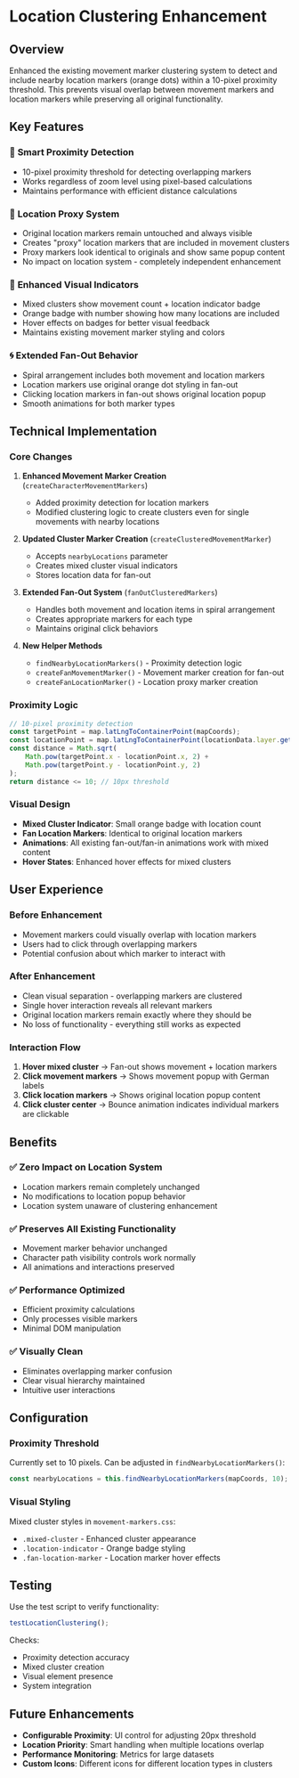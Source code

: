 # Location Clustering Enhancement

## Overview

Enhanced the existing movement marker clustering system to detect and include nearby location markers (orange dots) within a 10-pixel proximity threshold. This prevents visual overlap between movement markers and location markers while preserving all original functionality.

## Key Features

### 🎯 **Smart Proximity Detection**
- 10-pixel proximity threshold for detecting overlapping markers
- Works regardless of zoom level using pixel-based calculations
- Maintains performance with efficient distance calculations

### 🔗 **Location Proxy System**
- Original location markers remain untouched and always visible
- Creates "proxy" location markers that are included in movement clusters
- Proxy markers look identical to originals and show same popup content
- No impact on location system - completely independent enhancement

### 🎨 **Enhanced Visual Indicators**
- Mixed clusters show movement count + location indicator badge
- Orange badge with number showing how many locations are included
- Hover effects on badges for better visual feedback
- Maintains existing movement marker styling and colors

### 🌀 **Extended Fan-Out Behavior**
- Spiral arrangement includes both movement and location markers
- Location markers use original orange dot styling in fan-out
- Clicking location markers in fan-out shows original location popup
- Smooth animations for both marker types

## Technical Implementation

### Core Changes

1. **Enhanced Movement Marker Creation** (`createCharacterMovementMarkers`)
   - Added proximity detection for location markers
   - Modified clustering logic to create clusters even for single movements with nearby locations

2. **Updated Cluster Marker Creation** (`createClusteredMovementMarker`)
   - Accepts `nearbyLocations` parameter
   - Creates mixed cluster visual indicators
   - Stores location data for fan-out

3. **Extended Fan-Out System** (`fanOutClusteredMarkers`)
   - Handles both movement and location items in spiral arrangement
   - Creates appropriate markers for each type
   - Maintains original click behaviors

4. **New Helper Methods**
   - `findNearbyLocationMarkers()` - Proximity detection logic
   - `createFanMovementMarker()` - Movement marker creation for fan-out
   - `createFanLocationMarker()` - Location proxy marker creation

### Proximity Logic

```javascript
// 10-pixel proximity detection
const targetPoint = map.latLngToContainerPoint(mapCoords);
const locationPoint = map.latLngToContainerPoint(locationData.layer.getLatLng());
const distance = Math.sqrt(
    Math.pow(targetPoint.x - locationPoint.x, 2) + 
    Math.pow(targetPoint.y - locationPoint.y, 2)
);
return distance <= 10; // 10px threshold
```

### Visual Design

- **Mixed Cluster Indicator**: Small orange badge with location count
- **Fan Location Markers**: Identical to original location markers
- **Animations**: All existing fan-out/fan-in animations work with mixed content
- **Hover States**: Enhanced hover effects for mixed clusters

## User Experience

### Before Enhancement
- Movement markers could visually overlap with location markers
- Users had to click through overlapping markers
- Potential confusion about which marker to interact with

### After Enhancement
- Clean visual separation - overlapping markers are clustered
- Single hover interaction reveals all relevant markers
- Original location markers remain exactly where they should be
- No loss of functionality - everything still works as expected

### Interaction Flow
1. **Hover mixed cluster** → Fan-out shows movement + location markers
2. **Click movement markers** → Shows movement popup with German labels
3. **Click location markers** → Shows original location popup content
4. **Click cluster center** → Bounce animation indicates individual markers are clickable

## Benefits

### ✅ **Zero Impact on Location System**
- Location markers remain completely unchanged
- No modifications to location popup behavior
- Location system unaware of clustering enhancement

### ✅ **Preserves All Existing Functionality**
- Movement marker behavior unchanged
- Character path visibility controls work normally
- All animations and interactions preserved

### ✅ **Performance Optimized**
- Efficient proximity calculations
- Only processes visible markers
- Minimal DOM manipulation

### ✅ **Visually Clean**
- Eliminates overlapping marker confusion
- Clear visual hierarchy maintained
- Intuitive user interactions

## Configuration

### Proximity Threshold
Currently set to 10 pixels. Can be adjusted in `findNearbyLocationMarkers()`:
```javascript
const nearbyLocations = this.findNearbyLocationMarkers(mapCoords, 10);
```

### Visual Styling
Mixed cluster styles in `movement-markers.css`:
- `.mixed-cluster` - Enhanced cluster appearance
- `.location-indicator` - Orange badge styling
- `.fan-location-marker` - Location marker hover effects

## Testing

Use the test script to verify functionality:
```javascript
testLocationClustering();
```

Checks:
- Proximity detection accuracy
- Mixed cluster creation
- Visual element presence
- System integration

## Future Enhancements

- **Configurable Proximity**: UI control for adjusting 20px threshold
- **Location Priority**: Smart handling when multiple locations overlap
- **Performance Monitoring**: Metrics for large datasets
- **Custom Icons**: Different icons for different location types in clusters
